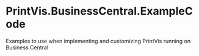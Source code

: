 # PrintVis.BusinessCentral.ExampleCode
Examples to use when implementing and customizing PrintVis running on Business Central
